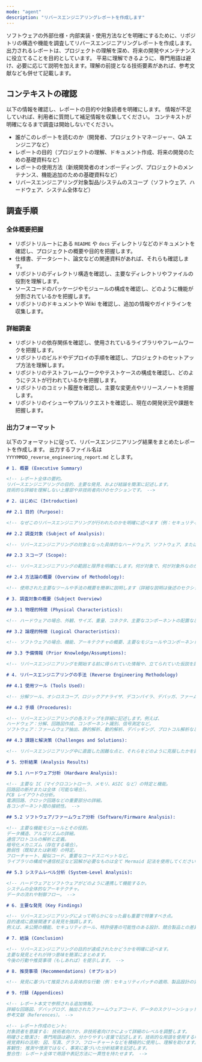 ```yaml
---
mode: "agent"
description: "リバースエンジニアリングレポートを作成します"
---
```


ソフトウェアの外部仕様・内部実装・使用方法などを明確にするために、リポジトリの構造や機能を調査してリバースエンジニアリングレポートを作成します。
出力されるレポートは、プロジェクトの理解を深め、将来の開発やメンテナンスに役立てることを目的としています。
平易に理解できるように、専門用語は避け、必要に応じて説明を加えます。理解の前提となる技術要素があれば、参考文献なども併せて記載します。

## コンテキストの確認

以下の情報を確認し、レポートの目的や対象読者を明確にします。
情報が不足していれば、利用者に質問して補足情報を収集してください。
コンテキストが明確になるまで調査は開始しないでください。

- 誰がこのレポートを読むのか（開発者、プロジェクトマネージャー、QA エンジニアなど）
- レポートの目的（プロジェクトの理解、ドキュメント作成、将来の開発のための基礎資料など）
- レポートの使用方法（新規開発者のオンボーディング、プロジェクトのメンテナンス、機能追加のための基礎資料など）
- リバースエンジニアリング対象製品/システムのスコープ（ソフトウェア、ハードウェア、システム全体など）

## 調査手順

### 全体概要把握

- リポジトリルートにある `README` や `docs` ディレクトリなどのドキュメントを確認し、プロジェクトの概要や目的を把握します。
- 仕様書、データシート、論文などの関連資料があれば、それらも確認します。
- リポジトリのディレクトリ構造を確認し、主要なディレクトリやファイルの役割を理解します。
- ソースコードのパッケージやモジュールの構成を確認し、どのように機能が分割されているかを把握します。
- リポジトリのドキュメントや Wiki を確認し、追加の情報やガイドラインを収集します。

### 詳細調査

- リポジトリの依存関係を確認し、使用されているライブラリやフレームワークを把握します。
- リポジトリのビルドやデプロイの手順を確認し、プロジェクトのセットアップ方法を理解します。
- リポジトリのテストフレームワークやテストケースの構成を確認し、どのようにテストが行われているかを把握します。
- リポジトリのコミット履歴を確認し、主要な変更点やリリースノートを把握します。
- リポジトリのイシューやプルリクエストを確認し、現在の開発状況や課題を把握します。

### 出力フォーマット

以下のフォーマットに従って、リバースエンジニアリング結果をまとめたレポートを作成します。
出力するファイル名は `YYYYMMDD_reverse_engineering_report.md` とします。

```markdown
# 1. 概要 (Executive Summary)

<!-- レポート全体の要約。
リバースエンジニアリングの目的、主要な発見、および結論を簡潔に記述します。
技術的な詳細を理解しない上層部や非技術者向けのセクションです。 -->

# 2. はじめに (Introduction)

## 2.1 目的 (Purpose):

<!-- なぜこのリバースエンジニアリングが行われたのかを明確に述べます（例：セキュリティ脆弱性の特定、競合製品の分析、失われた設計情報の回復など）。 -->

## 2.2 調査対象 (Subject of Analysis):

<!-- リバースエンジニアリングの対象となった具体的なハードウェア、ソフトウェア、またはシステムを特定します。モデル番号、バージョン、製造元などの詳細を含めます。 -->

## 2.3 スコープ (Scope):

<!-- リバースエンジニアリングの範囲と限界を明確にします。何が対象で、何が対象外なのかを記述します。 -->

## 2.4 方法論の概要 (Overview of Methodology):

<!-- 使用された主要なツールや手法の概要を簡単に説明します（詳細な説明は後述のセクションで）。 -->

# 3. 調査対象の概要 (Subject Overview)

## 3.1 物理的特徴 (Physical Characteristics):

<!-- ハードウェアの場合、外観、サイズ、重量、コネクタ、主要なコンポーネントの配置などを写真付きで記述します。 -->

## 3.2 論理的特徴 (Logical Characteristics):

<!-- ソフトウェアの場合、機能、アーキテクチャの概要、主要なモジュールやコンポーネントの関係などを記述します。 -->

## 3.3 予備情報 (Prior Knowledge/Assumptions):

<!-- リバースエンジニアリングを開始する前に得られていた情報や、立てられていた仮説を記述します。 -->

# 4. リバースエンジニアリングの手法 (Reverse Engineering Methodology)

## 4.1 使用ツール (Tools Used):

<!-- 分解ツール、オシロスコープ、ロジックアナライザ、デコンパイラ、デバッガ、ファームウェア抽出ツール、バイナリエディタなど、使用した具体的なツールとそのバージョンをリストアップします。 -->

## 4.2 手順 (Procedures):

<!-- リバースエンジニアリングの各ステップを詳細に記述します。例えば、
ハードウェア：分解、回路図作成、コンポーネント識別、信号測定など。
ソフトウェア：ファームウェア抽出、静的解析、動的解析、デバッギング、プロトコル解析など。 -->

## 4.3 課題と解決策 (Challenges and Solutions):

<!-- リバースエンジニアリング中に直面した困難な点と、それらをどのように克服したかを記述します。 -->

# 5. 分析結果 (Analysis Results)

## 5.1 ハードウェア分析 (Hardware Analysis):

<!-- 主要な IC（マイクロコントローラ、メモリ、ASIC など）の特定と機能。
回路図の断片または全体（可能な場合）。
PCB レイアウトの分析。
電源回路、クロック回路などの重要部分の詳細。
各コンポーネント間の接続性。 -->

## 5.2 ソフトウェア/ファームウェア分析 (Software/Firmware Analysis):

<!-- 主要な機能モジュールとその役割。
データ構造、アルゴリズムの詳細。
通信プロトコルの解析と定義。
暗号化メカニズム（存在する場合）。
脆弱性（既知または新規）の特定。
フローチャート、擬似コード、重要なコードスニペットなど。
ライブラリの構成や通信校正など図解が必要なものは全て Mermaid 記法を使用してください。 -->

## 5.3 システムレベル分析 (System-Level Analysis):

<!-- ハードウェアとソフトウェアがどのように連携して機能するか。
システムの全体的なアーキテクチャ。
データの流れや制御フロー。 -->

# 6. 主要な発見 (Key Findings)

<!-- リバースエンジニアリングによって明らかになった最も重要で特筆すべき点。
目的達成に直接関連する発見を強調します。
例えば、未公開の機能、セキュリティホール、特許侵害の可能性のある設計、競合製品との差異など。 -->

# 7. 結論 (Conclusion)

<!-- リバースエンジニアリングの目的が達成されたかどうかを明確に述べます。
主要な発見とそれが持つ意味を簡潔にまとめます。
今後の行動や推奨事項（もしあれば）を提示します。 -->

# 8. 推奨事項 (Recommendations) (オプション)

<!-- 発見に基づいて推奨される具体的な行動（例：セキュリティパッチの適用、製品設計の変更、法的措置の検討など）。 -->

# 9. 付録 (Appendices)

<!-- レポート本文で参照される追加情報。
詳細な回路図、デバッグログ、抽出されたファームウェアコード、データのスクリーンショット、写真など。
参考文献（References）。 -->

<!-- レポート作成のヒント:
対象読者を意識する: 技術者向けか、非技術者向けかによって詳細のレベルを調整します。
明確さと簡潔さ: 専門用語は避け、分かりやすい言葉で記述します。技術的な用語を使用する場合は、適切に定義または説明します。
視覚資料の活用: 図、写真、グラフ、フローチャートなどを積極的に使用し、理解を助けます。Mermaid 記法を使用してください。
客観性: 推測や憶測ではなく、事実に基づいた分析結果を記述します。
整合性: レポート全体で用語や表記方法に一貫性を持たせます。 -->
```
